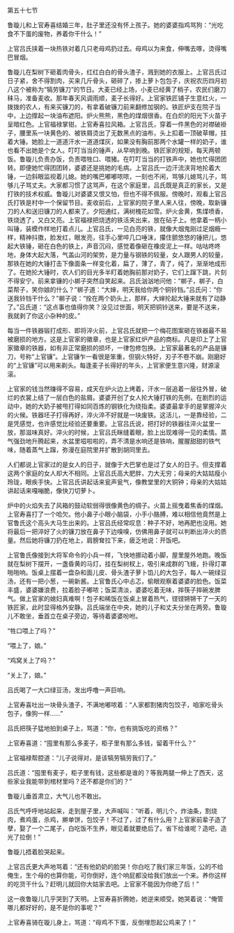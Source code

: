 第五十七节

鲁璇儿和上官寿喜结婚三年，肚子里还没有怀上孩子。她的婆婆指鸡骂狗：“光吃食不下蛋的废物，养着你干什么！”

上官吕氏挟着一块热铁对着几只老母鸡扔过去。母鸡以为来食，伸嘴去啄，烫得嘴巴冒烟。

鲁璇儿在梨树下砸着肉骨头，红红白白的骨头渣子，溅到她的衣服上。上官吕氏过日子紧，舍不得割肉，买来几斤骨头，砸碎了，掺上萝卜包包子，庆祝农历四月初八这个被称为“犒劳镰刀”的节日。大麦已经上场，小麦已经黄了梢子，农民们磨刀秣马，准备麦收。那年春天风调雨顺，麦子长得好。上官家铁匠铺子生意红火，一拨拨的农人，有来买镰刀的，有拿着破镰刀前来翻修加钢的。铁匠炉支在院子当中，上边撑起一块油布遮阳。炉火熊熊，黑色的煤烟很香。在白炽的阳光下火苗子呈暗红色。上官福禄掌钳。上官寿喜拉风箱。上官吕氏，穿着一件黑色的对襟破褂子，腰里系一块黄色的、被铁屑烫出了无数黑点的油布，头上扣着一顶破草帽，拄着大锤。她脸上一道道汗水一道道煤灰，如果没有胸前那两个水罐一样的奶子，谁也看不出她是个女人。叮叮当当的锤声，从早响到晚。铁匠家的规矩，每天两顿饭。鲁璇儿负责办饭，负责喂牲口、喂猪。在叮叮当当的打铁声中，她也忙得团团转。即便她忙得团团转，婆婆还是挑她的毛病。上官吕氏一边汗流浃背地抡着大锤，一边斜眼监视着儿媳。她的嘴巴嘟嘟哝哝，一刻也不闲，骂够儿媳骂儿子，骂够儿子骂丈夫。大家都习惯了这骂声，在这个家庭里，吕氏既是真正的家长，又是打铁的技术权威。鲁璇儿对婆婆又恨又怕，但也不得不佩服。傍晚时，观看上官吕氏打铁是村中一个保留节目。麦收前后，上官家的院子里人来人往，傍晚，取新镰刀的人和送旧镰刀的人都来了。夕阳通红，满树槐花如雪。炉火金黄，焦煤喷香，铁烧透了，又白又亮。上官福禄把烧透的铁活夹出来，放在砧子上。他拿着一柄小叫锤，装模作样地打着点儿。上官吕氏，一见白亮的铁，就像大烟鬼刚过足烟瘾一样，精神抖擞，脸发红，眼发亮，往手心里啐几口唾沫，攥住颤悠悠的锤把儿，悠起大铁锤，砸在白色的铁上，声音沉闷，感觉着像砸在橡皮泥上一样。咕咕咚咚地，身体大起大落，气盖山河的架势，是力量与钢铁的较量，女人跟男人的较量，那铁在她的大锤打击下像面条一样变化着，扁了，薄了，青了，纯了，渐渐地成形了。在她抡大锤时，农人们的目光多半盯着她胸前那对奶子，它们上蹿下跳，片刻不得安宁。前来拿镰的小梆子突然自笑起来。吕氏汹汹地问他：“梆子，梆子，白菜帮子，笑你娘的什么？”梆子道：“大婶，明天我给你两个铜铃铛。”吕氏问：“你送我铃铛干什么？”梆子说：“拴在两个奶头上，那样，大婶抡起大锤来就有了动静了。”吕氏道：“这点事也值得你笑？没见过世面，明天把铜铃送来，要是不送来，我就剥了你这小杂种的皮。”

每当一件铁器锻打成形、即将淬火前，上官吕氏就把一个梅花图案砸在铁器最不易被磨损的地方。这是上官家的徽章，也是上官家红炉产品的商标。凡是印上了上官家徽章的铁器，如有非正常磨损的损坏，一律包修包换。上官家最著名的产品是镰刀，号称“上官镰”。上官镰乍一看很是笨重，但钢火特好，刃子不卷不崩。刚磨好的“上官镰”可以用来剃头。每逢麦子长得好的年头，上官家便生意兴隆，财源滚滚。

上官家的钱当然赚得不容易，成天在炉火边上烤着，汗水一层追着一层往外冒，破烂的衣裳上结了一层白色的盐屑。婆婆开创了女人抡大锤打铁的先例，在剧烈的运动中，她的大奶子被甩打得如同百炼的钢铁化为绕指柔。婆婆最拿手的是掌握淬火的火候。铁器坯子打得再好，淬火淬不好就是一块废铁。这活儿，一是靠经验，二是凭感觉，也许感觉比经验还要重要。上官吕氏说，把打好的铁器往淬火盆里一放，那滋味真好。淬火的时候，上官吕氏眯缝着眼，脸上出现难得一见的柔情。蒸气强劲地升腾起来，水盆里嗞啦啦的，弄不清是水响还是铁响，腥腥甜甜的铁气味，随着蒸气上蹿，弥漫在庭院里并扩散到胡同里去。

人们都说上官家过的是女人的日子，就像于大巴掌也是过了女人的日子。但支撑着这两个家庭的女人却大不相同。上官吕氏高大肥胖，力大无穷；母亲的大姑姑瘦小玲珑，眼疾手快。上官吕氏讲起话来瓮声瓮气，像教堂里的大铜钟；母亲的大姑姑讲起话来嘎嘣脆，像快刀切萝卜。

炉中的火焰失去了风箱的鼓动软弱得很像黄色的绸子。火苗上摇曳着焦香的煤烟。上官寿喜打了一个哈欠。他小鼻子小眼小脑袋，小手小胳膊，难以相信他竟然是上官鲁氏这个高头大马生出来的。上官吕氏经常叹息：种子不好，地再肥也没用。她将最后一把淬好了火的镰刀放在鼻子下边嗅嗅，仿佛用鼻子就可以判断出淬火的质量。然后她将镰刀扔在地上，肩膀耷拉下来，疲乏地说：开饭吧。

上官鲁氏像接到大将军命令的小兵一样，飞快地挪动着小脚，屋里屋外地跑。晚饭就在梨树下摆开，一盏昏黄的马灯，挂在梨树杈上，吸引来成群的飞蛾，扑得灯罩啪啪响。饭桌上摆着一盘杂和面儿皮、骨头渣子萝卜馅儿的大包子，每人一碗绿豆汤，还有一把小葱，一碗新酱。上官鲁氏心中忐忑，偷眼观察着婆婆的脸色。饭菜丰盛，婆婆嫌浪费，拉着脸子嘟哝；饭菜清淡，婆婆吃着无味，摔筷子摔碗发脾气。做上官家的媳妇真难啊！包子和稀饭在饭桌上冒着热气，铿铿锵锵干了一天的铁匠家，此时显得格外安静。吕氏端坐在中央，她的儿子和丈夫分坐在两旁。鲁璇儿不敢坐，垂首立在桌子旁边，等待着婆婆吩咐。

“牲口喂上了吗？”

“喂上了，娘。”

“鸡窝关上了吗？”

“关上了，娘。”

吕氏喝了一大口绿豆汤，发出呼噜一声巨响。

上官寿喜吐出一块骨头渣子，不满地嘟哝着：“人家都割猪肉包饺子，咱家吃骨头包子，像狗一样……”

吕氏把筷子猛地拍到桌子上，骂道：“你，也有挑饭吃的资格？”

上官寿喜道：“囤里有那么多麦子，柜子里有那么多钱，留着干什么？”

上官福禄帮腔道：“儿子说得对，是该犒劳犒劳我们了。”

吕氏道：“囤里有麦子，柜子里有钱，这些都是谁的？等我两腿一伸上了西天，这些家业我能带到棺材里吗？还不都是你们的？”

鲁璇儿垂首肃立，大气儿也不敢出。

吕氏气呼呼地站起来，走到屋子里，大声喊叫：“听着，明儿个，炸油条，割烧肉，煮鸡蛋，杀鸡，擀单饼，包饺子！不过了，过了有什么用？上官家前辈子造了孽，娶了一个二尾子，白吃饭不生养，眼见着就要绝后了。省下给谁呢？造吧，造光了拉倒！”

鲁璇儿捂着脸哭起来。

上官吕氏更大声地骂着：“还有他奶奶的脸哭！你白吃了我们家三年饭，公的不给俺生，生个母的也算你能，可你倒好，连个响屁都没给我们放出一个来。养你这样的吃货干什么？赶明儿就回你大姑家去吧。上官家不能因为你绝了后！”

这一夜鲁璇儿几乎哭到了天明。上官寿喜折腾她，她逆来顺受。她哭着说：“俺管哪儿都好好的，是不是你的事呢？”

上官寿喜骑在璇儿身上，骂道：“母鸡不下蛋，反倒埋怨起公鸡来了！”